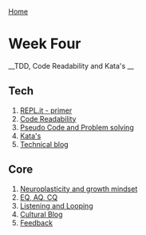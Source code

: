 [Home](../README.md)

# Week Four

__TDD, Code Readability and Kata's __

## Tech

1. [REPL.it - primer]()
2. [Code Readability]()       
3. [Pseudo Code and Problem solving]()   
4. [Kata's]()
5. [Technical blog]()  

## Core 
1. [Neuroplasticity and growth mindset](/core-neuro-growth-mindset.md)    
2. [EQ, AQ, CQ]()
3. [Listening and Looping]()
4. [Cultural Blog]()
5. [Feedback](../feedback.md)  
  


